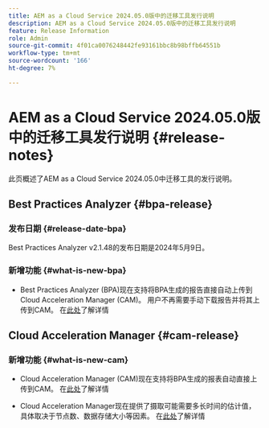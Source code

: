 ```yaml
---
title: AEM as a Cloud Service 2024.05.0版中的迁移工具发行说明
description: AEM as a Cloud Service 2024.05.0版中的迁移工具发行说明
feature: Release Information
role: Admin
source-git-commit: 4f01ca0076248442fe93161bbc8b98bffb64551b
workflow-type: tm+mt
source-wordcount: '166'
ht-degree: 7%

---
```


# AEM as a Cloud Service 2024.05.0版中的迁移工具发行说明 {#release-notes}

此页概述了AEM as a Cloud Service 2024.05.0中迁移工具的发行说明。

## Best Practices Analyzer {#bpa-release}

### 发布日期 {#release-date-bpa}

Best Practices Analyzer v2.1.48的发布日期是2024年5月9日。

### 新增功能 {#what-is-new-bpa}

* Best Practices Analyzer (BPA)现在支持将BPA生成的报告直接自动上传到Cloud Acceleration Manager (CAM)。 用户不再需要手动下载报告并将其上传到CAM。 在[此处](https://experienceleague.adobe.com/zh-hans/docs/experience-manager-cloud-service/content/migration-journey/cloud-migration/best-practices-analyzer/using-best-practices-analyzer)了解详情

## Cloud Acceleration Manager {#cam-release}

### 新增功能 {#what-is-new-cam}

* Cloud Acceleration Manager (CAM)现在支持将BPA生成的报表自动直接上传到CAM。 在[此处](https://experienceleague.adobe.com/en/docs/experience-manager-cloud-service/content/migration-journey/cloud-acceleration-manager/using-cam/cam-readiness-phase#best-practices-analysis)了解详情

* Cloud Acceleration Manager现在提供了摄取可能需要多长时间的估计值，具体取决于节点数、数据存储大小等因素。 在[此处](https://experienceleague.adobe.com/en/docs/experience-manager-cloud-service/content/migration-journey/cloud-migration/content-transfer-tool/ingesting-content)了解详情

